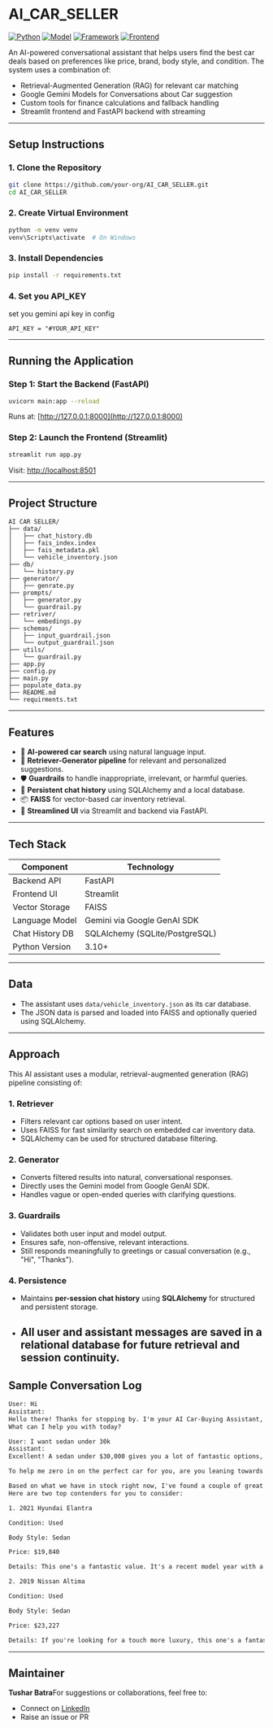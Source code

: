 # AI_CAR_SELLER

[![Python](https://img.shields.io/badge/Python-3.10-blue)](https://www.python.org/)
[![Model](https://img.shields.io/badge/Model-Gemini-blueviolet)](https://deepmind.google/technologies/gemini/)
[![Framework](https://img.shields.io/badge/Framework-FastAPI-red)](https://fastapi.tiangolo.com/)
[![Frontend](https://img.shields.io/badge/Frontend-Streamlit-orange)](https://streamlit.io/)

An AI-powered conversational assistant that helps users find the best car deals based on preferences like price, brand, body style, and condition. The system uses a combination of:

- Retrieval-Augmented Generation (RAG) for relevant car matching
- Google Gemini Models for Conversations about Car suggestion
- Custom tools for finance calculations and fallback handling
- Streamlit frontend and FastAPI backend with streaming

---

## Setup Instructions

### 1. Clone the Repository

```bash
git clone https://github.com/your-org/AI_CAR_SELLER.git
cd AI_CAR_SELLER
```

### 2. Create Virtual Environment

```bash
python -m venv venv
venv\Scripts\activate  # On Windows
```

### 3. Install Dependencies

```bash
pip install -r requirements.txt
```



### 4. Set you API_KEY

set you gemini api key in config

```env
API_KEY = "#YOUR_API_KEY"
```


---

## Running the Application

### Step 1: Start the Backend (FastAPI)

```bash
uvicorn main:app --reload
```

Runs at: [http://127.0.0.1:8000](http://127.0.0.1:8000)

### Step 2: Launch the Frontend (Streamlit)

```bash
streamlit run app.py
```

Visit: [http://localhost:8501](http://localhost:8501)

---

## Project Structure

```
AI CAR SELLER/
├── data/
│   ├── chat_history.db
│   ├── fais_index.index
│   ├── fais_metadata.pkl
│   └── vehicle_inventory.json
├── db/
│   └── history.py
├── generator/
│   ├── genrate.py
├── prompts/
│   ├── generator.py
│   └── guardrail.py
├── retriver/
│   └── embedings.py
├── schemas/
│   ├── input_guardrail.json
│   └── output_guardrail.json
├── utils/
│   └── guardrail.py
├── app.py
├── config.py
├── main.py
├── populate_data.py
├── README.md
└── requirments.txt
```

---

## Features

- 🧠 **AI-powered car search** using natural language input.
- 🔄 **Retriever-Generator pipeline** for relevant and personalized suggestions.
- 🛡️ **Guardrails** to handle inappropriate, irrelevant, or harmful queries.
- 💬 **Persistent chat history** using SQLAlchemy and a local database.
- 📦 **FAISS** for vector-based car inventory retrieval.
- 🎯 **Streamlined UI** via Streamlit and backend via FastAPI.

---

## Tech Stack

| Component       | Technology                     |
| --------------- | ------------------------------ |
| Backend API     | FastAPI                        |
| Frontend UI     | Streamlit                      |
| Vector Storage  | FAISS                          |
| Language Model  | Gemini via Google GenAI SDK    |
| Chat History DB | SQLAlchemy (SQLite/PostgreSQL) |
| Python Version  | 3.10+                          |

---

## Data

* The assistant uses `data/vehicle_inventory.json` as its car database.
* The JSON data is parsed and loaded into FAISS and optionally queried using SQLAlchemy.

---

## Approach

This AI assistant uses a modular, retrieval-augmented generation (RAG) pipeline consisting of:

### 1. **Retriever**

- Filters relevant car options based on user intent.
- Uses FAISS for fast similarity search on embedded car inventory data.
- SQLAlchemy can be used for structured database filtering.

### 2. **Generator**

- Converts filtered results into natural, conversational responses.
- Directly uses the Gemini model from Google GenAI SDK.
- Handles vague or open-ended queries with clarifying questions.

### 3. **Guardrails**

- Validates both user input and model output.
- Ensures safe, non-offensive, relevant interactions.
- Still responds meaningfully to greetings or casual conversation (e.g., "Hi", "Thanks").

### 4. **Persistence**

* Maintains **per-session chat history** using **SQLAlchemy** for structured and persistent storage.
* All user and assistant messages are saved in a **relational database** for future retrieval and session continuity.
  ---------------------------------------------------------------------------------------------------------------

## Sample Conversation Log

```txt
User: Hi
Assistant:
Hello there! Thanks for stopping by. I'm your AI Car-Buying Assistant, ready to help you find the perfect ride.
What can I help you with today?

User: I want sedan under 30k
Assistant:
Excellent! A sedan under $30,000 gives you a lot of fantastic options, from nearly-new models packed with tech to more luxurious trims with a few miles on them.

To help me zero in on the perfect car for you, are you leaning towards a newer model year, or are features like leather seats and premium sound systems more of a priority?

Based on what we have in stock right now, I've found a couple of great deals that fit your budget.
Here are two top contenders for you to consider:

1. 2021 Hyundai Elantra

Condition: Used

Body Style: Sedan

Price: $19,840

Details: This one's a fantastic value. It's a recent model year with a zippy turbo engine, excellent fuel economy, and all the modern tech you could want, including a navigation system and Apple CarPlay.

2. 2019 Nissan Altima

Condition: Used

Body Style: Sedan

Price: $23,227

Details: If you're looking for a touch more luxury, this one's a fantastic find. It's a one-owner vehicle in a premium trim, featuring a sunroof, leather seats, and advanced safety features like lane assist.
```

---



## Maintainer

**Tushar Batra**For suggestions or collaborations, feel free to:

- Connect on [LinkedIn](https://www.linkedin.com/in/tushar-batra1999/)
- Raise an issue or PR
